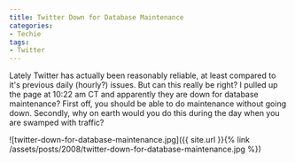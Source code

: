 ```yaml
---
title: Twitter Down for Database Maintenance
categories:
- Techie
tags:
- Twitter
---
```


Lately Twitter has actually been reasonably reliable, at least compared to it's previous daily (hourly?) issues. But can this really be right? I pulled up the page at 10:22 am CT and apparently they are down for database maintenance? First off, you should be able to do maintenance without going down. Secondly, why on earth would you do this during the day when you are swamped with traffic?

![twitter-down-for-database-maintenance.jpg]({{ site.url }}{% link /assets/posts/2008/twitter-down-for-database-maintenance.jpg %})
